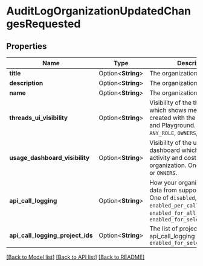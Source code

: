 # AuditLogOrganizationUpdatedChangesRequested

## Properties

Name | Type | Description | Notes
------------ | ------------- | ------------- | -------------
**title** | Option<**String**> | The organization title. | [optional]
**description** | Option<**String**> | The organization description. | [optional]
**name** | Option<**String**> | The organization name. | [optional]
**threads_ui_visibility** | Option<**String**> | Visibility of the threads page which shows messages created with the Assistants API and Playground. One of `ANY_ROLE`, `OWNERS`, or `NONE`. | [optional]
**usage_dashboard_visibility** | Option<**String**> | Visibility of the usage dashboard which shows activity and costs for your organization. One of `ANY_ROLE` or `OWNERS`. | [optional]
**api_call_logging** | Option<**String**> | How your organization logs data from supported API calls. One of `disabled`, `enabled_per_call`, `enabled_for_all_projects`, or `enabled_for_selected_projects` | [optional]
**api_call_logging_project_ids** | Option<**String**> | The list of project ids if api_call_logging is set to `enabled_for_selected_projects` | [optional]

[[Back to Model list]](../README.md#documentation-for-models) [[Back to API list]](../README.md#documentation-for-api-endpoints) [[Back to README]](../README.md)


